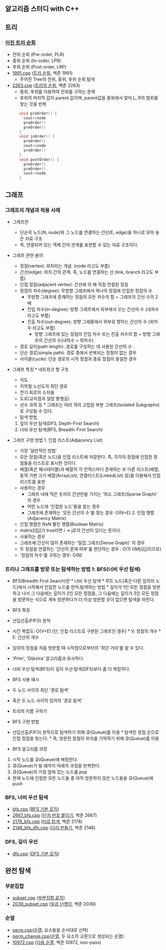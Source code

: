 알고리즘 스터디 with C++
--------------
## 트리
  ### [이진 트리 순회]
   * 전위 순회 (Pre-order, PLR)
   * 중위 순회 (In-order, LPR)
   * 후위 순회 (Post-order, LRP)
   * [1991.cpp] ([트리 순회], 백준 1991)
     * 주어진 Tree의 전위, 중위, 후위 순회 탐색
   * [2263.cpp] ([트리의 순회], 백준 2263)
     * 중위, 후위를 이용하여 전위를 구하는 문제
     * 후위의 마지막 값이 parent 값이며, parent값을 중위에서 찾아 L, R의 범위를 찾는 것을 반복
     ```cpp
        void preOrder() {
          cout<<node
          preOrder()
          preOrder()
        }
        void inOrder() {
          preOrder()
          cout<<node
          preOrder()
        }
        void postOrder() {
          preOrder()
          preOrder()
          cout<<node
        }
     ```
## 그래프
  ### 그래프의 개념과 적용 사례
   * 그래프란
     * 단순히 노드(N, node)와 그 노드를 연결하는 간선(E, edge)을 하나로 모아 놓은 자료 구조
     * 즉, 연결되어 있는 객체 간의 관계를 표현할 수 있는 자료 구조이다.
        
   * 그래프 관련 용어
     * 정점(vertex): 위치라는 개념. (node 라고도 부름)
     * 간선(edge): 위치 간의 관계. 즉, 노드를 연결하는 선 (link, branch 라고도 부름)
     * 인접 정점(adjacent vertex): 간선에 의 해 직접 연결된 정점
     * 정점의 차수(degree): 무방향 그래프에서 하나의 정점에 인접한 정점의 수
       * 무방향 그래프에 존재하는 정점의 모든 차수의 합 = 그래프의 간선 수의 2배
       * 진입 차수(in-degree): 방향 그래프에서 외부에서 오는 간선의 수 (내차수 라고도 부름)
       * 진출 차수(out-degree): 방향 그래픙에서 외부로 향하는 간선의 수 (외차수 라고도 부름)
         * 방향 그래프에 있는 정점의 진입 차수 또는 진출 차수의 합 = 방향 그래프의 간선의 수(내차수 + 외차수)
     * 경로 길이(path length): 경로를 구성하는 데 사용된 간선의 수
     * 단순 경로(simple path): 경로 중에서 반복되는 정점이 없는 경우
     * 사이클(cycle): 단순 경로의 시작 정점과 종료 정점이 동일한 경우

   * 그래프 특징
    * 네트워크 형 구조
     * 지도
     * 지하철 노선도의 최단 경로 
     * 전기 회로의 소자들
     * 도로(교차점과 일방 통행길) 
     * 선수 과목 등
    * 그래프는 여러 개의 고립된 부분 그래프(Isolated Subgraphs)로 구성될 수 있다.
     * 탐색 방법
      1. 깊이 우선 탐색(DFS, Depth-First Search)
      2. 너비 우선 탐색(BFS, Breadth-First Search)
      
   * 그래프 구현 방법
    1. 인접 리스트(Adjacency List)
     * 가장 '일반적인 방법'
     * 모든 정점(혹은 노드)을 인접 리스트에 저장한다. 즉, 각각의 정점에 인접한 정점들을 리스트로 표시한 것이다.
     * 배열(혹은 해시테이블)과 배열의 각 인덱스마다 존재하는 또 다른 리스트(배열, 동적 가변 크기 배열(ArrayList), 연결리스트(LinkedList) 등)를 이용해서 인접 리스트를 표현
     * 사용하는 경우
       * 그래프 내에 적은 숫자의 간선만을 가지는 '희소 그래프(Sparse Graph)' 의 경우
       * 어떤 노드에 '인접한 노드'들을 찾는 경우
       * 그래프에 존재하는 '모든 간선의 수'를 찾는 경우: O(N+E)
    2. 인접 행렬(Adjacency Matrix)
     * 인접 행렬은 NxN 불린 행렬(Boolean Matrix)
      * matrix[i][j]가 true라면 i -> j로의 간선이 있다는 뜻이다.
      * 사용하는 경우
       * 그래프에 간선이 많이 존재하는 '밀집 그래프(Dense Graph)' 의 경우
       * 두 정점을 연결하는 '간선의 존재 여부'를 판단하는 경우 : O(1) ((M[i][j]이므로)
        * '정점의 차수'를 구하는 경우: O(N)

  ### 트리나 그래프를 방문 또는 탐색하는 방법 1: BFS(너비 우선 탐색)
   * BFS(Breadth First Search)란
    * 너비 우선 탐색
    * 루트 노드(혹은 다른 임의의 노드)에서 시작해서 인접한 노드를 먼저 탐색하는 방법
    * 깊이가 1인 모든 정점을 방문하고 나서 그 다음에는 깊이가 2인 모든 정점을, 그 다음에는 깊이가 3인 모든 정점을 방문하는 식으로 계속 방문하다가 더 이상 방문할 곳이 없으면 탐색을 마친다.

  * BFS 특징
   * 선입선출(FIFO) 원칙
   * 시간 복잡도: O(V+E) (단, 인접 리스트로 구현된 그래프인 경우)
    * V: 정점의 개수
    * E: 간선의 개수
   * 임의의 정점을 처음 방문할 때 시작점으로부터의 '최단 거리'를 알 수 있다.
   * 'Prim', 'Dijkstra' 알고리즘과 유사하다.
   * 너비 우선 탐색(BFS)이 깊이 우선 탐색(DFS)보다 좀 더 복잡하다.

  * BFS 사용 예시
   * 두 노드 사이의 최단 '경로 탐색'
   * 혹은 두 노드 사이의 임의의 '경로 탐색'
   * 트리의 지름 구하기

  * BFS 구현 방법
   * 선입선출(FIFO) 원칙으로 탐색하기 위해 큐(Queue)를 이용
    * 탐색한 정점 순으로 인접 정점을 찾는다.
    * 즉, 방문한 정점의 위치를 기억하기 위해 큐(Queue)를 이용

  * BFS 알고리즘 과정
   1. 시작 노드를 큐(Queue)에 배정한다.
   2. 큐(Queue)가 빌 떄까지 아래의 과정을 반복한다.
   3. 큐(Queue)의 가장 앞에 있는 노드를 pop
   4. 현재 노드에 인접한 모든 노드들 중 아직 방문하지 않은 노드들을 큐(Queue)에 push
        

  ### BFS, 너비 우선 탐색
   * [bfs.cpp] ([BFS 기본 로직])
   * [2667_bfs.cpp] ([단지 번호 붙이기], 백준 2667)
   * [2178_bfs.cpp] ([미로 탐색], 백준 2178)
   * [2146_bfs_dfs.cpp] ([다리 만들기], 백준 2146)
  ### DFS, 깊이 우선 
   * [dfs.cpp] ([DFS 기본 로직])
## 완전 탐색
  ### 부분집합
   * [subset.cpp] ([부분집합 로직])
   * [2039_subset.cpp] ([일곱 난쟁이], 백준 2039)
  ### 순열
   * [perm.cpp]([순열], 요소들을 순서대로 선택)
   * [perm_change.cpp]([순열], 두 요소의 교환으로 생성되는 순열)
   * [10972.cpp] ([다음 순열], 백준 10972, non-pass)

[bfs.cpp]: https://github.com/programrubber/algo_dic/blob/master/algo/bfs.cpp
[dfs.cpp]: https://github.com/programrubber/algo_dic/blob/master/algo/dfs.cpp
[subset.cpp]: https://github.com/programrubber/algo_dic/blob/master/algo/subset.cpp
[perm.cpp]: https://github.com/programrubber/algo_dic/blob/master/algo/perm.cpp
[perm_change.cpp]: https://github.com/programrubber/algo_dic/blob/master/algo/perm_change.cpp

[2667_bfs.cpp]: https://github.com/programrubber/algo_dic/blob/master/src/2667_bfs.cpp
[2178_bfs.cpp]: https://github.com/programrubber/algo_dic/blob/master/src/2178_bfs.cpp
[2146_bfs_dfs.cpp]: https://github.com/programrubber/algo_dic/blob/master/src/2146_bfs_dfs.cpp
[2039_subset.cpp]: https://github.com/programrubber/algo_dic/blob/master/src/2039_subset.cpp
[10972.cpp]: https://github.com/programrubber/algo_dic/blob/master/src/10972.cpp
[2263.cpp]: https://github.com/programrubber/algo_dic/blob/master/src/2263.cpp
[1991.cpp]: https://github.com/programrubber/algo_dic/blob/master/src/1991.cpp

[BFS 기본 로직]: http://www.algocoding.net/graph/traversal/BFS.html
[단지 번호 붙이기]: https://www.acmicpc.net/problem/2667
[미로 탐색]: https://www.acmicpc.net/problem/2178
[DFS 기본 로직]: http://www.algocoding.net/graph/traversal/DFS.html
[다리 만들기]: https://www.acmicpc.net/problem/2146
[부분집합 로직]: http://www.algocoding.net/design/search/subset.html
[일곱 난쟁이]: https://www.acmicpc.net/problem/2309
[트리의 순회]: https://www.acmicpc.net/problem/2263
[순열]: http://www.algocoding.net/design/search/permutation.html
[다음 순열]: https://www.acmicpc.net/problem/10972
[이진 트리 순회]: http://www.algocoding.net/tree/tree_traversal.html
[트리 순회]: https://www.acmicpc.net/problem/1991
